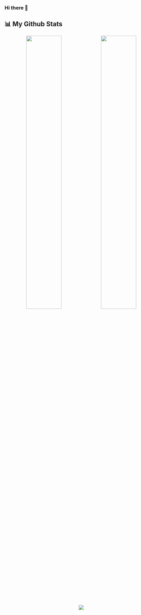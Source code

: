 ### Hi there 👋

<!--
**dev-Sahilshaikh/dev-sahilshaikh** is a ✨ _special_ ✨ repository because its `README.md` (this file) appears on your GitHub profile.

Here are some ideas to get you started:

- 🔭 I’m currently working on ...
- 🌱 I’m currently learning ...
- 👯 I’m looking to collaborate on ...
- 🤔 I’m looking for help with ...
- 💬 Ask me about ...
- 📫 How to reach me: ...
- 😄 Pronouns: ...
- ⚡ Fun fact: ...
-->
## 📊 My Github Stats
<p align="center">
  <img width="48%" src="https://github-readme-stats.vercel.app/api?username=dev-sahilshaikh&show_icons=true&theme=tokyonight" />
  <img width="48%" src="https://github-readme-streak-stats.herokuapp.com/?user=Dev-sahilshaikh&theme=tokyonight" />
  <img src="https://github-readme-stats.vercel.app/api/top-langs/?username=Dev-sahilshaikh&theme=tokyonight" align="center" />
</p>
